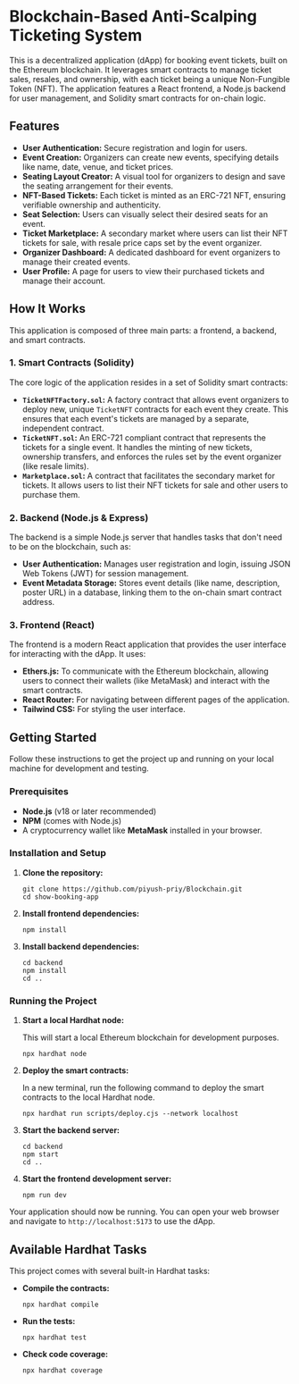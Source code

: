 # Blockchain-Based Anti-Scalping Ticketing System

This is a decentralized application (dApp) for booking event tickets, built on the Ethereum blockchain. It leverages smart contracts to manage ticket sales, resales, and ownership, with each ticket being a unique Non-Fungible Token (NFT). The application features a React frontend, a Node.js backend for user management, and Solidity smart contracts for on-chain logic.

## Features

  * **User Authentication:** Secure registration and login for users.
  * **Event Creation:** Organizers can create new events, specifying details like name, date, venue, and ticket prices.
  * **Seating Layout Creator:** A visual tool for organizers to design and save the seating arrangement for their events.
  * **NFT-Based Tickets:** Each ticket is minted as an ERC-721 NFT, ensuring verifiable ownership and authenticity.
  * **Seat Selection:** Users can visually select their desired seats for an event.
  * **Ticket Marketplace:** A secondary market where users can list their NFT tickets for sale, with resale price caps set by the event organizer.
  * **Organizer Dashboard:** A dedicated dashboard for event organizers to manage their created events.
  * **User Profile:** A page for users to view their purchased tickets and manage their account.

## How It Works

This application is composed of three main parts: a frontend, a backend, and smart contracts.

### 1\. Smart Contracts (Solidity)

The core logic of the application resides in a set of Solidity smart contracts:

  * **`TicketNFTFactory.sol`:** A factory contract that allows event organizers to deploy new, unique `TicketNFT` contracts for each event they create. This ensures that each event's tickets are managed by a separate, independent contract.
  * **`TicketNFT.sol`:** An ERC-721 compliant contract that represents the tickets for a single event. It handles the minting of new tickets, ownership transfers, and enforces the rules set by the event organizer (like resale limits).
  * **`Marketplace.sol`:** A contract that facilitates the secondary market for tickets. It allows users to list their NFT tickets for sale and other users to purchase them.

### 2\. Backend (Node.js & Express)

The backend is a simple Node.js server that handles tasks that don't need to be on the blockchain, such as:

  * **User Authentication:** Manages user registration and login, issuing JSON Web Tokens (JWT) for session management.
  * **Event Metadata Storage:** Stores event details (like name, description, poster URL) in a database, linking them to the on-chain smart contract address.

### 3\. Frontend (React)

The frontend is a modern React application that provides the user interface for interacting with the dApp. It uses:

  * **Ethers.js:** To communicate with the Ethereum blockchain, allowing users to connect their wallets (like MetaMask) and interact with the smart contracts.
  * **React Router:** For navigating between different pages of the application.
  * **Tailwind CSS:** For styling the user interface.

## Getting Started

Follow these instructions to get the project up and running on your local machine for development and testing.

### Prerequisites

  * **Node.js** (v18 or later recommended)
  * **NPM** (comes with Node.js)
  * A cryptocurrency wallet like **MetaMask** installed in your browser.

### Installation and Setup

1.  **Clone the repository:**

    ```shell
    git clone https://github.com/piyush-priy/Blockchain.git
    cd show-booking-app
    ```

2.  **Install frontend dependencies:**

    ```shell
    npm install
    ```

3.  **Install backend dependencies:**

    ```shell
    cd backend
    npm install
    cd ..
    ```

### Running the Project

1.  **Start a local Hardhat node:**

    This will start a local Ethereum blockchain for development purposes.

    ```shell
    npx hardhat node
    ```

2.  **Deploy the smart contracts:**

    In a new terminal, run the following command to deploy the smart contracts to the local Hardhat node.

    ```shell
    npx hardhat run scripts/deploy.cjs --network localhost
    ```

3.  **Start the backend server:**

    ```shell
    cd backend
    npm start
    cd ..
    ```

4.  **Start the frontend development server:**

    ```shell
    npm run dev
    ```

Your application should now be running. You can open your web browser and navigate to `http://localhost:5173` to use the dApp.

## Available Hardhat Tasks

This project comes with several built-in Hardhat tasks:

  * **Compile the contracts:**

    ```shell
    npx hardhat compile
    ```

  * **Run the tests:**

    ```shell
    npx hardhat test
    ```

  * **Check code coverage:**

    ```shell
    npx hardhat coverage
    ```
